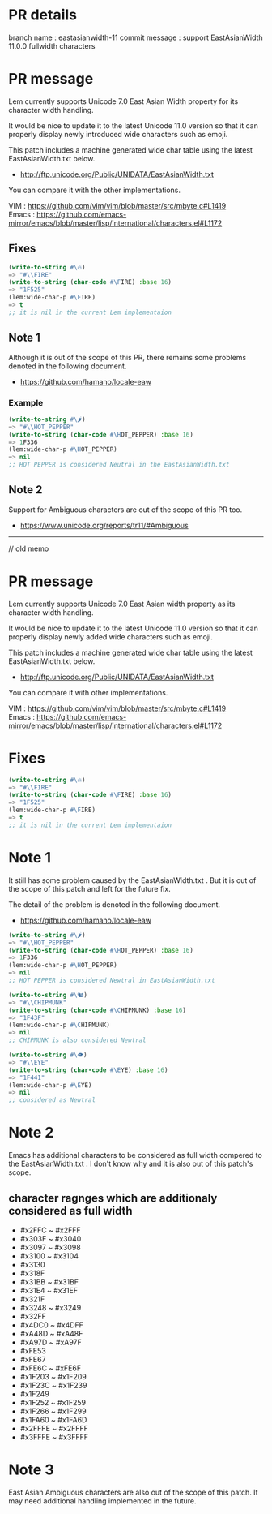 # PR details

branch name : eastasianwidth-11
commit message : support EastAsianWidth 11.0.0 fullwidth characters

# PR message

Lem currently supports Unicode 7.0 East Asian Width property for its character width handling.

It would be nice to update it to the latest Unicode 11.0 version so that it can properly display newly introduced wide characters such as emoji.

This patch includes a machine generated wide char table using the latest EastAsianWidth.txt below.

- http://ftp.unicode.org/Public/UNIDATA/EastAsianWidth.txt

You can compare it with the other implementations.

VIM : https://github.com/vim/vim/blob/master/src/mbyte.c#L1419  
Emacs : https://github.com/emacs-mirror/emacs/blob/master/lisp/international/characters.el#L1172

## Fixes

````lisp
(write-to-string #\🔥)
=> "#\\FIRE"
(write-to-string (char-code #\FIRE) :base 16)
=> "1F525"
(lem:wide-char-p #\FIRE)
=> t
;; it is nil in the current Lem implementaion
````

## Note 1

Although it is out of the scope of this PR, there remains some problems denoted in the following document.

- https://github.com/hamano/locale-eaw

### Example

````lisp
(write-to-string #\🌶)
=> "#\\HOT_PEPPER"
(write-to-string (char-code #\HOT_PEPPER) :base 16)
=> 1F336
(lem:wide-char-p #\HOT_PEPPER)
=> nil
;; HOT PEPPER is considered Neutral in the EastAsianWidth.txt
````

## Note 2

Support for Ambiguous characters are out of the scope of this PR too.

- https://www.unicode.org/reports/tr11/#Ambiguous

----
// old memo

# PR message

Lem currently supports Unicode 7.0 East Asian width property as its character width handling.

It would be nice to update it to the latest Unicode 11.0 version so that it can properly display newly added wide characters such as emoji.

This patch includes a machine generated wide char table using the latest EastAsianWidth.txt below.

- http://ftp.unicode.org/Public/UNIDATA/EastAsianWidth.txt

You can compare it with other implementations.

VIM : https://github.com/vim/vim/blob/master/src/mbyte.c#L1419  
Emacs : https://github.com/emacs-mirror/emacs/blob/master/lisp/international/characters.el#L1172

# Fixes

````lisp
(write-to-string #\🔥)
=> "#\\FIRE"
(write-to-string (char-code #\FIRE) :base 16)
=> "1F525"
(lem:wide-char-p #\FIRE)
=> t
;; it is nil in the current Lem implementaion
````

# Note 1

It still has some problem caused by the EastAsianWidth.txt .
But it is out of the scope of this patch and left for the future fix.

The detail of the problem is denoted in the following document.

- https://github.com/hamano/locale-eaw

````lisp
(write-to-string #\🌶)
=> "#\\HOT_PEPPER"
(write-to-string (char-code #\HOT_PEPPER) :base 16)
=> 1F336
(lem:wide-char-p #\HOT_PEPPER)
=> nil
;; HOT PEPPER is considered Newtral in EastAsianWidth.txt

(write-to-string #\🐿)
=> "#\\CHIPMUNK"
(write-to-string (char-code #\CHIPMUNK) :base 16)
=> "1F43F"
(lem:wide-char-p #\CHIPMUNK)
=> nil
;; CHIPMUNK is also considered Newtral

(write-to-string #\👁)
=> "#\\EYE"
(write-to-string (char-code #\EYE) :base 16)
=> "1F441"
(lem:wide-char-p #\EYE)
=> nil
;; considered as Newtral
````

# Note 2

Emacs has additional characters to be considered as full width compered to
the EastAsianWidth.txt .
I don't know why and it is also out of this patch's scope.

## character ragnges which are additionaly considered as full width

- #x2FFC ~ #x2FFF
- #x303F ~ #x3040
- #x3097 ~ #x3098
- #x3100 ~ #x3104
- #x3130
- #x318F
- #x31BB ~ #x31BF
- #x31E4 ~ #x31EF
- #x321F
- #x3248 ~ #x3249
- #x32FF
- #x4DC0 ~ #x4DFF
- #xA48D ~ #xA48F 
- #xA97D ~ #xA97F
- #xFE53
- #xFE67
- #xFE6C ~ #xFE6F
- #x1F203 ~ #x1F209
- #x1F23C ~ #x1F239
- #x1F249
- #x1F252 ~ #x1F259
- #x1F266 ~ #x1F299
- #x1FA60 ~ #x1FA6D
- #x2FFFE ~ #x2FFFF
- #x3FFFE ~ #x3FFFF

# Note 3

East Asian Ambiguous characters are also out of the scope of this patch.
It may need additional handling implemented in the future.